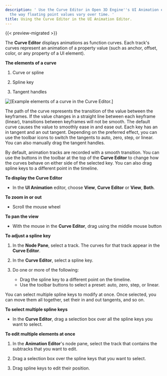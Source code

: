 ```yaml
---
description: ' Use the Curve Editor in Open 3D Engine''s UI Animation editor to change
  the way floating point values vary over time. '
title: Using the Curve Editor in the UI Animation Editor.
---
```


{{< preview-migrated >}}

The ****Curve Editor**** displays animations as function curves. Each track's curves represent an animation of a property value \(such as anchor, offset, color, or any property of a UI element\).

**The elements of a curve**

1. Curve or spline

1. Spline key

1. Tangent handles

![\[Example elements of a curve in the Curve Editor.\]](/images/user-guide/ui-animation-curve-editor.png)

The path of the curve represents the transition of the value between the keyframes. If the value changes in a straight line between each keyframe \(linear\), transitions between keyframes will not be smooth. The default curve causes the value to smoothly ease in and ease out. Each key has an in tangent and an out tangent. Depending on the preferred effect, you can use the toolbar icons to switch the tangents to auto, zero, step, or linear. You can also manually drag the tangent handles.

By default, animation tracks are recorded with a smooth transition. You can use the buttons in the toolbar at the top of the ****Curve Editor**** to change how the curves behave on either side of the selected key. You can also drag spline keys to a different point in the timeline.

**To display the **Curve Editor****
+ In the **UI Animation** editor, choose **View**, ****Curve Editor**** or **View**, **Both**.

**To zoom in or out**
+ Scroll the mouse wheel

**To pan the view**
+ With the mouse in the ****Curve Editor****, drag using the middle mouse button

**To adjust a spline key**

1. In the **Node Pane**, select a track. The curves for that track appear in the ****Curve Editor****.

1. In the ****Curve Editor****, select a spline key.

1. Do one or more of the following:
   + Drag the spline key to a different point on the timeline.
   + Use the toolbar buttons to select a preset: auto, zero, step, or linear.

You can select multiple spline keys to modify at once. Once selected, you can move them all together, set their in and out tangents, and so on.

**To select multiple spline keys**
+ In the ****Curve Editor****, drag a selection box over all the spline keys you want to select.

**To edit multiple elements at once**

1. In the **Animation Editor**'s node pane, select the track that contains the subtracks that you want to edit.

1. Drag a selection box over the spline keys that you want to select.

1. Drag spline keys to edit their position.
